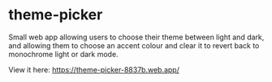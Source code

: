 # theme-picker

Small web app allowing users to choose their theme between light and dark, and allowing
them to choose an accent colour and clear it to revert back to monochrome light or dark mode.

View it here: https://theme-picker-8837b.web.app/
